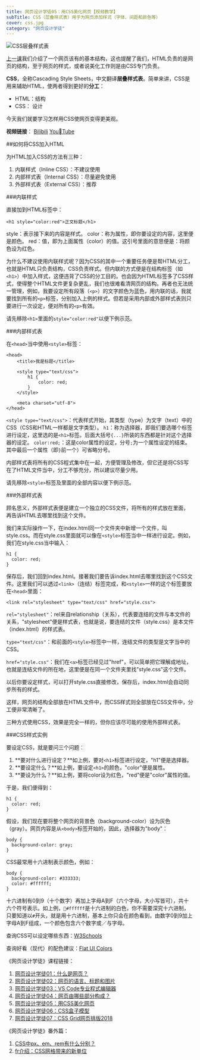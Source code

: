```yaml
---
title: 网页设计学徒05：用CSS美化网页【视频教学】
subTitle: CSS（层叠样式表）用于为网页添加样式（字体、间距和颜色等）
cover: css.jpg
category: "网页设计学徒"
---
```


![CSS层叠样式表](/css.jpg)

[上一课](/html-sementic)我们介绍了一个网页该有的基本结构，这也提醒了我们，HTML负责的是网页的结构，至于网页的样式，或者说美化工作则是由CSS专门负责。

**CSS**，全称Cascading Style Sheets，中文翻译**层叠样式表**。简单来讲，CSS是用来辅助HTML，使两者得到更好的**分工**：

* HTML：结构
* CSS： 设计

今天我们就要学习怎样用CSS使网页变得更美观。

**视频链接**：
[Bilibili](https://www.bilibili.com/video/av22893762/)
[YouTube](https://youtu.be/9ZCP7ibSVDw)

##如何将CSS加入HTML

为HTML加入CSS的方法有三种：

1. 内联样式（Inline CSS）：不建议使用
2. 内部样式表（Internal CSS）：尽量避免使用
3. 外部样式表（External CSS）：推荐

###内联样式

直接加到HTML标签中：

`<h1 style="color:red">正文标题</h1>`

style：表示接下来的内容是样式。
color：称为属性，即你要设定的内容，这里便是颜色。
red：值，即为上面属性（color）的值。这引号里面的意思便是：将颜色设为红色。

为什么不建议使用内联样式呢？因为CSS的其中一个重要任务便是帮HTML分工，也就是HTML只负责结构，CSS负责样式。但内联的方式便是在结构标签（如`<h1>`）中加入样式，这便违背了CSS的分工目的。也会因为HTML标签多了CSS样式，使得整个HTML文件更复杂更乱，我们也很难看清网页的结构。再者也无法统一管理，例如，我要设定所有段落（`<p>`）的文字颜色为蓝色，用内联的话，我就要找到所有的`<p>`标签，分别加入上例的样式。但若是采用内部或外部样式表则只要进行一次设定，便对所有的`<p>`有效。

请先移除`<h1>`里面的`style="color:red"`以便下例示范。

###内部样式表

在`<head>`当中使用`<style>`标签：

```
<head>
	<title>我是标题</title>

	<style type="text/css">
		h1 {
			color: red;
		}
	</style>

	<meta charset="utf-8">
</head>
```

`<style type="text/css">`：代表样式开始，其类型（type）为文字（text）中的CSS（CSS和HTML一样都是文字类型）。
`h1`：称为选择器，即我们要选哪个标签进行设定，这里选的是`<h1>`标签。后面大括号`{...}`所装的东西都是针对这个选择器的设定。
`color:red;`：这是color属性的设定，分号`;`为一个属性设定的结束。其中最后一个属性（即`}`前一个）可省略分号。

内部样式表将所有的CSS程式集中在一起，方便管理及修改，但它还是将CSS写在了HTML文件当中，分工不够充分，所以建议尽量少用。

请先移除`<style>`标签及里面的全部内容以便下例示范。

###外部样式表

顾名思义，外部样式表便是建立一个独立的CSS文件，将所有的样式放在里面，再告诉HTML去哪里找到这个文件。

我们来实际操作一下，在index.html同一个文件夹中新增一个文件，叫style.css。而在style.css里面就可以像在`<style>`标签当中一样进行设定。例如，我们在style.css当中输入：

```
h1 {
  color: red;
}
```

保存后，我们回到index.html。接著我们要告诉index.html去哪里找到这个CSS文件。这里我们可以透过`<link>`（连结）标签完成，和`<style>`一样的这个标签要放在`<head>`里面：

```
<link rel="stylesheet" type="text/css" href="style.css">
```

`rel="stylesheet"`：rel来自relationship（关系），代表要连结的文件与本文件的关系，"stylesheet"便是样式表，也就是说，要连结的文件（style.css）是本文件（index.html）的样式表。

`type="text/css"`：和前面的`<style>`标签中一样，连结文件的类型是文字当中的CSS。

`href="style.css"`：我们在`<a>`标签已经见过"href"，可以简单把它理解成地址，也就是连结文件的所在地，这里便是在同一个文件夹里找"style.css"这个文件。

以后你要设定样式，可以打开style.css直接修改，保存后，index.html会自动同步所有的样式。

这样，网页的结构全部放在HTML文件中，而CSS样式则全部放在CSS文件中，分工便非常清晰了。

三种方式使用CSS，效果是完全一样的，但你应该尽可能的使用外部样式表。

###CSS样式实例

要设定CSS，就是要问三个问题：

1. **要对什么进行设定？**如上例，要对`<h1>`标签进行设定，"h1"便是选择器。
2. **要设定什么？**如上例，要设定`<h1>`的颜色，"color"便是属性。
3. **要设为什么？**如上例，要将color设为红色，"red"便是"color"属性的值。

于是，我们便得到：

```
h1 {
  color: red;
}
```

假设，我们现在要将整个网页的背景色（background-color）设为灰色（gray）。网页内容是从`<body>`标签开始的，因此，选择器为"body"：

```
body {
  background-color: gray;
}
```

CSS最常用十六进制表示颜色，例如：

```
body {
  background-color: #333333;
  color: #ffffff;
}
```
十六进制有0到9（十个数字）再加上字母A到F（六个字母，大小写皆可），共十六个符号表示。如上例，`#ffffff`是十六进制的白色，你不需要深究十六进制，只要知道以`#`开头，就是用十六进制，基本上你只会在颜色看到，由数字0到9加上字母A到F组成，一个颜色包含六个数字或／与字母。

查询CSS可以设定哪些东西：[W3Schools](http://www.w3school.com.cn/css)

查询好看（现代）的配色建议：[Flat UI Colors](https://flatuicolors.com/)

《网页设计学徒》课程链接：
1. [网页设计学徒01：什么是网页？](/web-design)
2. [网页设计学徒02：网页的语言、标题和图片](/html-tags)
3. [网页设计学徒03：VS Code专业程式编辑器](/vs-code)
4. [网页设计学徒04：网页由哪些部分构成？](/html-sementic)
5. [网页设计学徒05：用CSS美化网页](/css)
6. [网页设计学徒06：CSS盒子模型](/css-box-model)
7. [网页设计学徒07：CSS Grid网页排版2018](/css-grid)

《网页设计学徒》番外篇：
1. [CSS中px、em、rem有什么分别？](/px-em-rem)
2. [fr介绍：CSS网格带来的新单位](/fr-css-grid)